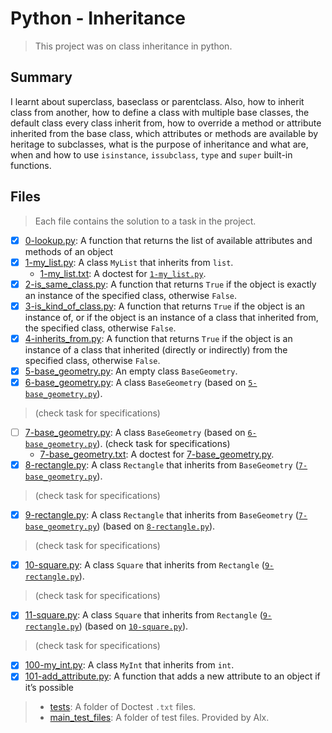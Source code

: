 # Python - Inheritance

> This project was on class inheritance in python.

## Summary

I learnt about superclass, baseclass or parentclass. Also, how to inherit class from another, how to define a class with multiple base classes, the default class every class inherit from, how to override a method or attribute inherited from the base class, which attributes or methods are available by heritage to subclasses, what is the purpose of inheritance and what are, when and how to use `isinstance`, `issubclass`, `type` and `super` built-in functions.

## Files

> Each file contains the solution to a task in the project.

- [x] [0-lookup.py](https://github.com/Ebube-Ochemba/alx-higher_level_programming/blob/master/0x0A-python-inheritance/0-lookup.py): A function that returns the list of available attributes and methods of an object
- [x] [1-my_list.py](https://github.com/Ebube-Ochemba/alx-higher_level_programming/blob/master/0x0A-python-inheritance/1-my_list.py): A class `MyList` that inherits from `list`.
	- [1-my_list.txt](https://github.com/Ebube-Ochemba/alx-higher_level_programming/blob/master/0x0A-python-inheritance/tests/1-my_list.txt): A doctest for [`1-my_list.py`](https://github.com/Ebube-Ochemba/alx-higher_level_programming/blob/master/0x0A-python-inheritance/1-my_list.py).
- [x] [2-is_same_class.py](https://github.com/Ebube-Ochemba/alx-higher_level_programming/blob/master/0x0A-python-inheritance/2-is_same_class.py): A function that returns `True` if the object is exactly an instance of the specified class, otherwise `False`.
- [x] [3-is_kind_of_class.py](https://github.com/Ebube-Ochemba/alx-higher_level_programming/blob/master/0x0A-python-inheritance/3-is_kind_of_class.py): A function that returns `True` if the object is an instance of, or if the object is an instance of a class that inherited from, the specified class, otherwise `False`.
- [x] [4-inherits_from.py](https://github.com/Ebube-Ochemba/alx-higher_level_programming/blob/master/0x0A-python-inheritance/4-inherits_from.py): A function that returns `True` if the object is an instance of a class that inherited (directly or indirectly) from the specified class, otherwise `False`.
- [x] [5-base_geometry.py](https://github.com/Ebube-Ochemba/alx-higher_level_programming/blob/master/0x0A-python-inheritance/5-base_geometry.py): An empty class `BaseGeometry`.
- [x] [6-base_geometry.py](https://github.com/Ebube-Ochemba/alx-higher_level_programming/blob/master/0x0A-python-inheritance/6-base_geometry.py): A class `BaseGeometry` (based on [`5-base_geometry.py`](https://github.com/Ebube-Ochemba/alx-higher_level_programming/blob/master/0x0A-python-inheritance/5-base_geometry.py)).
> (check task for specifications)
- [ ] [7-base_geometry.py](https://github.com/Ebube-Ochemba/alx-higher_level_programming/blob/master/0x0A-python-inheritance/7-base_geometry.py): A class `BaseGeometry` (based on [`6-base_geometry.py`](https://github.com/Ebube-Ochemba/alx-higher_level_programming/blob/master/0x0A-python-inheritance/6-base_geometry.py)). (check task for specifications)
	- [7-base_geometry.txt](https://github.com/Ebube-Ochemba/alx-higher_level_programming/blob/master/0x0A-python-inheritance/tests/7-base_geometry.txt):  A doctest for [7-base_geometry.py](https://github.com/Ebube-Ochemba/alx-higher_level_programming/blob/master/0x0A-python-inheritance/7-base_geometry.py).
- [x] [8-rectangle.py](https://github.com/Ebube-Ochemba/alx-higher_level_programming/blob/master/0x0A-python-inheritance/8-rectangle.py):  A class `Rectangle` that inherits from `BaseGeometry` ([`7-base_geometry.py`](https://github.com/Ebube-Ochemba/alx-higher_level_programming/blob/master/0x0A-python-inheritance/7-base_geometry.py)).
> (check task for specifications)
- [x] [9-rectangle.py](https://github.com/Ebube-Ochemba/alx-higher_level_programming/blob/master/0x0A-python-inheritance/9-rectangle.py): A class `Rectangle` that inherits from `BaseGeometry` ([`7-base_geometry.py`](https://github.com/Ebube-Ochemba/alx-higher_level_programming/blob/master/0x0A-python-inheritance/7-base_geometry.py)) (based on [`8-rectangle.py`](https://github.com/Ebube-Ochemba/alx-higher_level_programming/blob/master/0x0A-python-inheritance/8-rectangle.py)).
> (check task for specifications)
- [x] [10-square.py](https://github.com/Ebube-Ochemba/alx-higher_level_programming/blob/master/0x0A-python-inheritance/10-square.py): A class `Square` that inherits from `Rectangle` ([`9-rectangle.py`](https://github.com/Ebube-Ochemba/alx-higher_level_programming/blob/master/0x0A-python-inheritance/9-rectangle.py)).
> (check task for specifications)
- [x] [11-square.py](https://github.com/Ebube-Ochemba/alx-higher_level_programming/blob/master/0x0A-python-inheritance/11-square.py): A class `Square` that inherits from `Rectangle` ([`9-rectangle.py`](https://github.com/Ebube-Ochemba/alx-higher_level_programming/blob/master/0x0A-python-inheritance/9-rectangle.py)) (based on [`10-square.py`](https://github.com/Ebube-Ochemba/alx-higher_level_programming/blob/master/0x0A-python-inheritance/10-square.py)).
> (check task for specifications)
- [x] [100-my_int.py](https://github.com/Ebube-Ochemba/alx-higher_level_programming/blob/master/0x0A-python-inheritance/100-my_int.py): A class `MyInt` that inherits from `int`.
- [x] [101-add_attribute.py](https://github.com/Ebube-Ochemba/alx-higher_level_programming/blob/master/0x0A-python-inheritance/101-add_attribute.py): A function that adds a new attribute to an object if it’s possible

> - [tests](https://github.com/Ebube-Ochemba/alx-higher_level_programming/tree/master/0x0A-python-inheritance/tests): A folder of Doctest `.txt` files.
> - [main_test_files](https://github.com/Ebube-Ochemba/alx-higher_level_programming/blob/master/0x0A-python-inheritance/main_test_files): A folder of test files. Provided by Alx.
